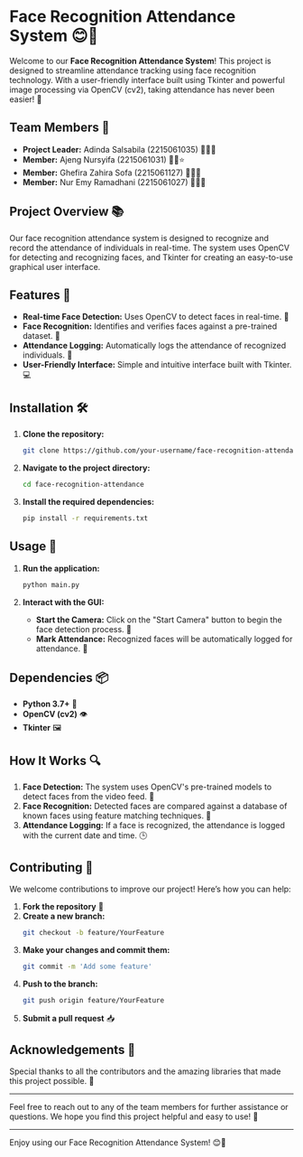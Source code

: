 # Face Recognition Attendance System 😊🎉

Welcome to our **Face Recognition Attendance System**! This project is designed to streamline attendance tracking using face recognition technology. With a user-friendly interface built using Tkinter and powerful image processing via OpenCV (cv2), taking attendance has never been easier! 🥳

## Team Members 👥

- **Project Leader:** Adinda Salsabila (2215061035) 🧑‍💼✨
- **Member:** Ajeng Nursyifa (2215061031) 👨‍💻⭐
- **Member:** Ghefira Zahira Sofa (2215061127) 👩‍💻🌟
- **Member:** Nur Emy Ramadhani (2215061027) 👨‍💼🎈

## Project Overview 📚

Our face recognition attendance system is designed to recognize and record the attendance of individuals in real-time. The system uses OpenCV for detecting and recognizing faces, and Tkinter for creating an easy-to-use graphical user interface.

## Features 🌟

- **Real-time Face Detection:** Uses OpenCV to detect faces in real-time. 📸
- **Face Recognition:** Identifies and verifies faces against a pre-trained dataset. 🧠
- **Attendance Logging:** Automatically logs the attendance of recognized individuals. 📝
- **User-Friendly Interface:** Simple and intuitive interface built with Tkinter. 💻

## Installation 🛠️

1. **Clone the repository:**
    ```sh
    git clone https://github.com/your-username/face-recognition-attendance.git
    ```

2. **Navigate to the project directory:**
    ```sh
    cd face-recognition-attendance
    ```

3. **Install the required dependencies:**
    ```sh
    pip install -r requirements.txt
    ```

## Usage 🚀

1. **Run the application:**
    ```sh
    python main.py
    ```

2. **Interact with the GUI:**
   - **Start the Camera:** Click on the "Start Camera" button to begin the face detection process. 🎥
   - **Mark Attendance:** Recognized faces will be automatically logged for attendance. 📅

## Dependencies 📦

- **Python 3.7+** 🐍
- **OpenCV (cv2)** 👁️
- **Tkinter** 🖼️

## How It Works 🔍

1. **Face Detection:** The system uses OpenCV's pre-trained models to detect faces from the video feed. 👀
2. **Face Recognition:** Detected faces are compared against a database of known faces using feature matching techniques. 🔐
3. **Attendance Logging:** If a face is recognized, the attendance is logged with the current date and time. 🕒

## Contributing 🤝

We welcome contributions to improve our project! Here’s how you can help:

1. **Fork the repository** 🍴
2. **Create a new branch:**
    ```sh
    git checkout -b feature/YourFeature
    ```
3. **Make your changes and commit them:**
    ```sh
    git commit -m 'Add some feature'
    ```
4. **Push to the branch:**
    ```sh
    git push origin feature/YourFeature
    ```
5. **Submit a pull request** 📥

## Acknowledgements 🙏

Special thanks to all the contributors and the amazing libraries that made this project possible. 🌟

---

Feel free to reach out to any of the team members for further assistance or questions. We hope you find this project helpful and easy to use! 🤗

---

Enjoy using our Face Recognition Attendance System! 😊🎉
